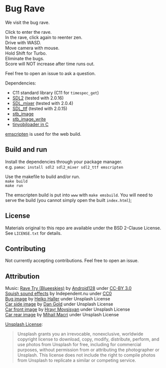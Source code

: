 # Bug Rave

We visit the bug rave.

Click to enter the rave.  
In the rave, click again to reenter zen.  
Drive with WASD.  
Move camera with mouse.  
Hold Shift for Turbo.  
Eliminate the bugs.  
Score will NOT increase after time runs out.

Feel free to open an issue to ask a question.

Dependencies:
- C11 standard library (C11 for `timespec_get`)
- [SDL2](https://www.libsdl.org/index.php) (tested with 2.0.16)
- [SDL_mixer](https://www.libsdl.org/projects/SDL_mixer/) (tested with 2.0.4)
- [SDL_ttf](https://www.libsdl.org/projects/SDL_ttf/) (tested with 2.0.15)
- [stb_image](https://github.com/nothings/stb)
- [stb_image_write](https://github.com/nothings/stb)
- [tinyobjloader in C](https://github.com/syoyo/tinyobjloader-c)

[emscripten](https://emscripten.org/) is used for the web build.

## Build and run

Install the dependencies through your package manager.  
e.g. `pamac install sdl2 sdl2_mixer sdl2_ttf emscripten`

Use the makefile to build and/or run.  
`make build`  
`make run`

The emscripten build is put into `www` with `make emsbuild`.
You will need to serve the build
(you cannot simply open the built `index.html`);

## License

Materials original to this repo are available under the BSD 2-Clause License.
See `LICENSE.txt` for details.

## Contributing

Not currently accepting contributions.
Feel free to open an issue.

## Attribution

Music: [Rave Try (Blueeskies)](https://opengameart.org/content/rave-try-blueeskies)
by [Android128](https://soundcloud.com/android128%C2%A0)
under [CC-BY 3.0](https://creativecommons.org/licenses/by/3.0/)  
[Squish sound effects](https://opengameart.org/content/2-wooden-squish-splatter-sequences)
by Independent.nu
under [CC0](https://creativecommons.org/publicdomain/zero/1.0/)  
[Bug image](https://unsplash.com/photos/NABcJwd6p90)
by [Heiko Haller](https://twitter.com/heikohaller)
under Unsplash License  
[Car side image](https://unsplash.com/photos/N7RiDzfF2iw)
by [Dan Gold](https://www.danielcgold.com/)
under Unsplash License  
[Car front image](https://unsplash.com/photos/J3nHfF6TIwQ)
by [Hrayr Movsisyan](https://unsplash.com/@lincerta)
under Unsplash License  
[Car rear image](https://unsplash.com/photos/ULoBo1cCyEs)
by [Mihail Macri](https://unsplash.com/@macrimihail)
under Unsplash License

[Unsplash License](https://unsplash.com/license):
> Unsplash grants you an irrevocable, nonexclusive, worldwide copyright license to download, copy, modify, distribute, perform, and use photos from Unsplash for free, including for commercial purposes, without permission from or attributing the photographer or Unsplash. This license does not include the right to compile photos from Unsplash to replicate a similar or competing service.
